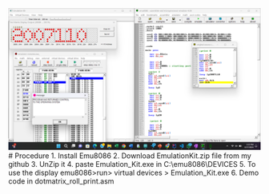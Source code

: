 <img src="Dot_Matrix_Display.png">
# Procedure
1. Install Emu8086
2. Download EmulationKit.zip file from my github
3. UnZip it
4.  paste Emulation_Kit.exe in  C:\emu8086\DEVICES
5.  To use the display emu8086>run> virtual devices > Emulation_Kit.exe
6.  Demo code in dotmatrix_roll_print.asm
   
